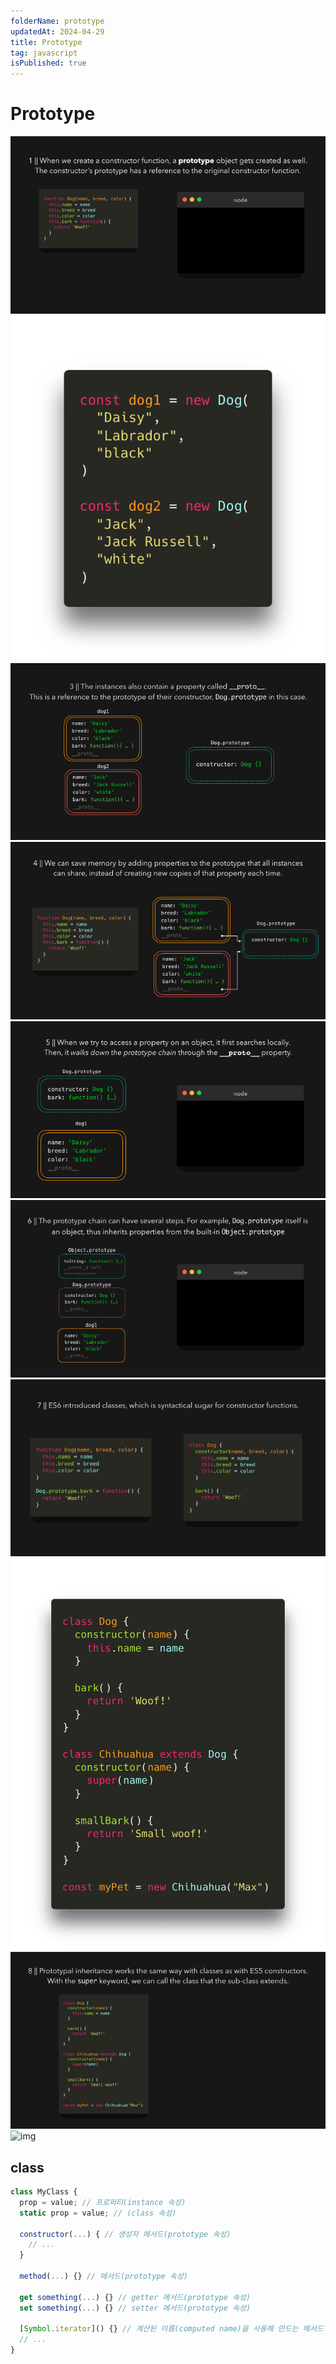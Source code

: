 ```yaml
---
folderName: prototype
updatedAt: 2024-04-29
title: Prototype
tag: javascript
isPublished: true
---
```


# Prototype

![img](images/prototype_1.gif)
![img](images/prototype_2.png)
![img](images/prototype_3.gif)
![img](images/prototype_4.gif)
![img](images/prototype_5.gif)
![img](images/prototype_6.gif)
![img](images/prototype_7.gif)
![img](images/prototype_8.png)
![img](images/prototype_9.gif)
![img](images/prototype_10.gif)

## class

```js
class MyClass {
  prop = value; // 프로퍼티(instance 속성)
  static prop = value; // (class 속성)

  constructor(...) { // 생성자 메서드(prototype 속성)
    // ...
  }

  method(...) {} // 메서드(prototype 속성)

  get something(...) {} // getter 메서드(prototype 속성)
  set something(...) {} // setter 메서드(prototype 속성)

  [Symbol.iterator]() {} // 계산된 이름(computed name)을 사용해 만드는 메서드 (심볼)(prototype 속성)
  // ...
}
```
